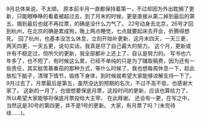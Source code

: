 9月总体来说，不太顺。
原本前半月一直都保持着第一，不过却因为外出耽搁了更新，只能眼睁睁的看着被超过去，到了月末的时候，更是直接从第二掉到最后的第五，搞到最后也就不再拉票，的确是没什么力气了。
22号动身去北京，26号才回到杭州，在北京的确是累成狗，晚上两点睡觉，七点就要起床去开会，折腾得想死。
回了杭州，也基本没怎么休息，立刻开始补更新，这月末四天，一天三更，两天四更，一天五更，说句实话，我真是尽了自己最大的努力。
这个月，更新或许有不稳定过，但所欠的更新，我全部都补上还上了，自认是努力的。
写书也六年多了，也不短了，有时候这么累，已经不单纯的只是为了赚取稿费，因为还有一些责任，其实挺羡慕番茄的那种方式，等什么时候了，我也想每周休息一下，趁此放松下脑子，清理下情节，锻炼下身体，到时候就希望大家能够谅解支持一下了。
9月过去了，月票最后是第五，虽然没达到预期的名次，不过不高不低，也感谢大家了。
这新的一月了，也很想要保底月票，这段时间的更新，应该也算给力了，所以希望大家能够将保底月票投给大主宰。
在此拜谢。
还会有一更，在写之中，当然这是30号的第四更，并不是1号的更新。
大家，有月票了吗？(未完待续……)。
